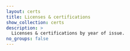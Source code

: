 ```yaml
---
layout: certs
title: Licenses & certifications
show_collection: certs
description: >
  Licenses & certifications by year of issue.
no_groups: false
---
```

